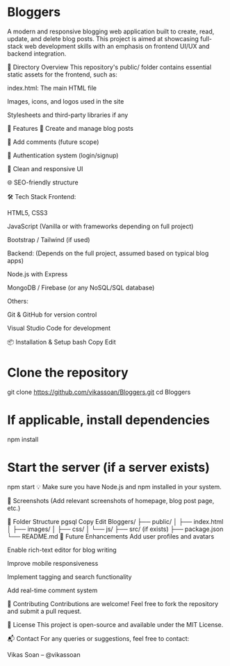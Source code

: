 <h1>Bloggers</h1>
A modern and responsive blogging web application built to create, read, update, and delete blog posts. This project is aimed at showcasing full-stack web development skills with an emphasis on frontend UI/UX and backend integration.

📁 Directory Overview
This repository's public/ folder contains essential static assets for the frontend, such as:

index.html: The main HTML file

Images, icons, and logos used in the site

Stylesheets and third-party libraries if any

🚀 Features
📰 Create and manage blog posts

💬 Add comments (future scope)

🔐 Authentication system (login/signup)

🎨 Clean and responsive UI

🌐 SEO-friendly structure

🛠 Tech Stack
Frontend:

HTML5, CSS3

JavaScript (Vanilla or with frameworks depending on full project)

Bootstrap / Tailwind (if used)

Backend:
(Depends on the full project, assumed based on typical blog apps)

Node.js with Express

MongoDB / Firebase (or any NoSQL/SQL database)

Others:

Git & GitHub for version control

Visual Studio Code for development

📦 Installation & Setup
bash
Copy
Edit
# Clone the repository
git clone https://github.com/vikassoan/Bloggers.git
cd Bloggers

# If applicable, install dependencies
npm install

# Start the server (if a server exists)
npm start
💡 Make sure you have Node.js and npm installed in your system.

📸 Screenshots
(Add relevant screenshots of homepage, blog post page, etc.)

📂 Folder Structure
pgsql
Copy
Edit
Bloggers/
├── public/
│   ├── index.html
│   ├── images/
│   ├── css/
│   └── js/
├── src/ (if exists)
├── package.json
└── README.md
📌 Future Enhancements
Add user profiles and avatars

Enable rich-text editor for blog writing

Improve mobile responsiveness

Implement tagging and search functionality

Add real-time comment system

🤝 Contributing
Contributions are welcome! Feel free to fork the repository and submit a pull request.

📄 License
This project is open-source and available under the MIT License.

📬 Contact
For any queries or suggestions, feel free to contact:

Vikas Soan – @vikassoan
